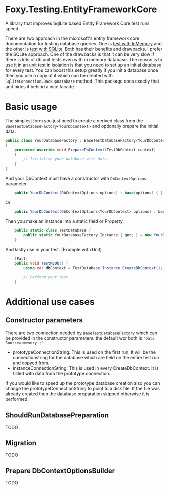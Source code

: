# Foxy.Testing.EntityFrameworkCore
A library that improves SqlLite based Entity Framework Core test runs speed.

There are two approach in the microsoft's entity framework core documentation for testing database queries. One is [test with InMemory](https://docs.microsoft.com/en-us/ef/core/testing/in-memory) and the other is [test with SQLite](https://docs.microsoft.com/en-us/ef/core/testing/sqlite). Both has their benefits and drawbacks. I prefer the SQLite approach. One of the drawbacks is that it can be very slow if there is lots of db unit tests even with in memory database. The reason is to use it in an unit test in isolation is that you need to set up an initial database for every test. You can boost this setup greatly if you init a database once then you use a copy of it which can be created with ```SqliteConnection.BackupDatabase``` method. This package does exactly that and hides it behind a nice facade.

# Basic usage
The simplest form you just need to create a derived class from the ```BaseTestDatabaseFactory<YourDbContext>``` and optionally prepare the initial data.

```csharp
public class YourDatabaseFactory : BaseTestDatabaseFactory<YourDbContext>
{
    protected override void PrepareDbContext(TestDbContext context)
    {
        // Initialize your database with data
    }
}
```

And your DbContext must have a constructor with ```DbContextOptions``` parameter.
```csharp
    public YourDbContext(DbContextOptions options) : base(options) { }
```
Or
```csharp
    public YourDbContext(DbContextOptions<YourDbContext> options) : base(options) { }
```

Then you make an instance into a static field or Property.
```csharp
    public static class TestDatabase {
        public static YourDatabaseFactory Instance { get; } = new YourDatabaseFactory(
    }
```

And lastly use in your test. (Example wit xUnit)
```csharp
    [Fact]
    public void TestMyDb() {
        using var dbContext = TestDatabase.Instance.CreateDbContext();

        // Perform your test.
    }
```

# Additional use cases
## Constructor parameters
There are two connection needed by ```BaseTestDatabaseFactory``` which can be provided in the constructor parameters. the default wor both is ```"Data Source=:memory:;"```
 - prototypeConnectionString: This is used on the first run. It will be the connectionstring for the database which are held on the entire test run and copyed from.
 - instanceConnectionString: This is used in every CreateDbContext. It is fillled with data from the prototype connection.

If you would like to speed up the prototype database creation also you can change the prototypeConnectionString to point to a disk file. If the file was already created then the database preparation skipped otherwise it is performed.

## ShouldRunDatabasePreparation
TODO

## Migration
TODO

## Prepare DbContextOptionsBuilder
TODO

